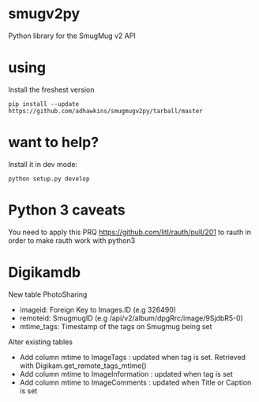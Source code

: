 # smugv2py
Python library for the SmugMug v2 API

# using

Install the freshest version

    pip install --update https://github.com/adhawkins/smugmugv2py/tarball/master

# want to help?

Install it in dev mode:

    python setup.py develop

# Python 3 caveats

You need to apply this PRQ https://github.com/litl/rauth/pull/201 to rauth in order to make rauth work with python3    


# Digikamdb

New table PhotoSharing
- imageid:     Foreign Key to Images.ID (e.g 326490)
- remoteid:    SmugmugID (e.g /api/v2/album/dpgRrc/image/9SjdbR5-0)
- mtime\_tags: Timestamp of the tags on Smugmug being set

Alter existing tables
- Add column mtime to ImageTags        : updated when tag is set.
                                         Retrieved with Digikam.get\_remote\_tags\_mtime()
- Add column mtime to ImageInformation : updated when tag is set
- Add column mtime to ImageComments    : updated when Title or Caption is set



